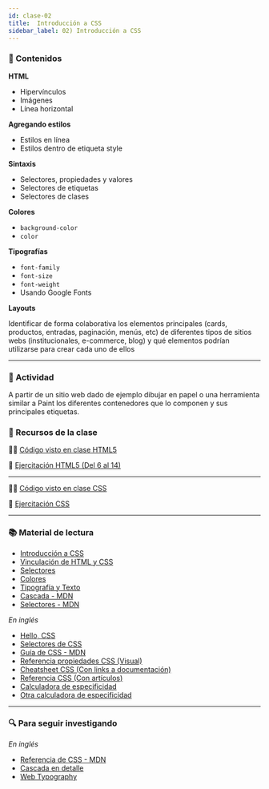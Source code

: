 ```yaml
---
id: clase-02
title:  Introducción a CSS
sidebar_label: 02) Introducción a CSS
---
```

### 📝 Contenidos

**HTML**

- Hipervínculos
- Imágenes
- Línea horizontal

**Agregando estilos**

- Estilos en línea
- Estilos dentro de etiqueta style

**Sintaxis**

- Selectores, propiedades y valores
- Selectores de etiquetas
- Selectores de clases

**Colores**

- `background-color`
- `color`

**Tipografías**

- `font-family`
- `font-size`
- `font-weight`
- Usando Google Fonts

**Layouts**

Identificar de forma colaborativa los elementos principales (cards, productos, entradas, paginación, menús, etc) de diferentes tipos de sitios webs (institucionales, e-commerce, blog) y qué elementos podrían utilizarse para crear cada uno de ellos

---

### 💪 Actividad

  A partir de un sitio web dado de ejemplo dibujar en papel o una herramienta similar a Paint los diferentes contenedores que lo componen y sus principales etiquetas.

### 🚀 Recursos de la clase

👩‍💻 [Código visto en clase HTML5](https://github.com/stephsalazar/ADA_3ra-intro-frontend/tree/main/clase02)

💪 [Ejercitación HTML5 (Del 6 al 14)](https://github.com/Ada-IT/ejercicios-frontend/blob/master/modulo-1/ejercicios/04-introduccion-a-html.md)

---

👩‍💻 [Código visto en clase CSS](https://github.com/stephsalazar/ADA_3ra-intro-frontend/tree/main/clase03)

💪 [Ejercitación CSS](https://github.com/Ada-IT/ejercicios-frontend/blob/master/modulo-1/ejercicios/05-introduccion-a-css.md)

---

### 📚 Material de lectura

- [Introducción a CSS](https://frontend.adaitw.org/docs/html-css/hc07)
- [Vinculación de HTML y CSS](https://frontend.adaitw.org/docs/html-css/hc08)
- [Selectores](https://frontend.adaitw.org/docs/html-css/hc09)
- [Colores](https://frontend.adaitw.org/docs/html-css/hc10)
- [Tipografía y Texto](https://frontend.adaitw.org/docs/html-css/hc11)
- [Cascada - MDN](https://developer.mozilla.org/es/docs/Learn/CSS/Building_blocks/Cascada_y_herencia)
- [Selectores - MDN](https://developer.mozilla.org/es/docs/Learn/CSS/Building_blocks/Selectores_CSS)

_En inglés_

- [Hello, CSS](https://www.internetingishard.com/html-and-css/hello-css/)
- [Selectores de CSS](https://www.internetingishard.com/html-and-css/css-selectors/)
- [Guía de CSS - MDN](https://developer.mozilla.org/es/docs/Learn/CSS/First_steps)
- [Referencia propiedades CSS (Visual)](https://cssreference.io/)
- [Cheatsheet CSS (Con links a documentación)](https://adam-marsden.co.uk/css-cheat-sheet)
- [Referencia CSS (Con artículos)](https://tympanus.net/codrops/css_reference/)
- [Calculadora de especificidad](https://specificity.keegan.st/)
- [Otra calculadora de especificidad](https://polypane.app/css-specificity-calculator/)

---

### 🔍 Para seguir investigando

_En inglés_

- [Referencia de CSS - MDN](https://developer.mozilla.org/en-US/docs/Web/CSS/Reference)
- [Cascada en detalle](https://wattenberger.com/blog/css-cascade)
- [Web Typography](https://www.internetingishard.com/html-and-css/web-typography/)
